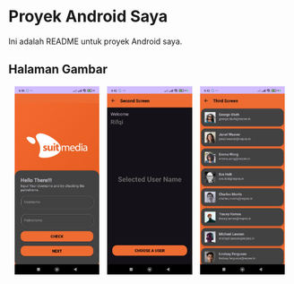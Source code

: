 # Proyek Android Saya

Ini adalah README untuk proyek Android saya.

## Halaman Gambar

<p align="center">
  <img src="app/src/main/res/drawable/image1.jpg" alt="Page 1" width="30%" style="margin-right: 10px;" />
  <img src="app/src/main/res/drawable/image2.jpg" alt="Page 2" width="30%" style="margin-right: 10px;" />
  <img src="app/src/main/res/drawable/image3.jpg" alt="Page 3" width="30%" />
</p>
